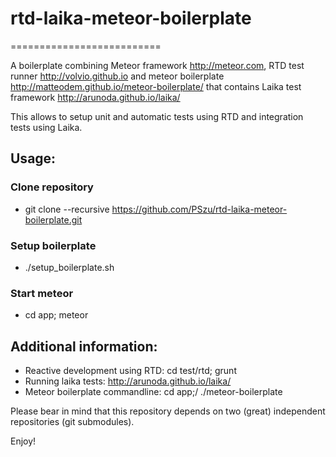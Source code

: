 # rtd-laika-meteor-boilerplate
==========================

A boilerplate combining Meteor framework http://meteor.com, RTD test runner http://volvio.github.io and meteor boilerplate http://matteodem.github.io/meteor-boilerplate/ that contains Laika test framework http://arunoda.github.io/laika/

This allows to setup unit and automatic tests using RTD and integration tests using Laika.

## Usage:

### Clone repository

* git clone --recursive https://github.com/PSzu/rtd-laika-meteor-boilerplate.git

### Setup boilerplate

* ./setup_boilerplate.sh

### Start meteor

* cd app; meteor

## Additional information:

* Reactive development using RTD: cd test/rtd; grunt
* Running laika tests: http://arunoda.github.io/laika/
* Meteor boilerplate commandline: cd app;/ ./meteor-boilerplate

Please bear in mind that this repository depends on two (great) independent repositories (git submodules).

Enjoy!

